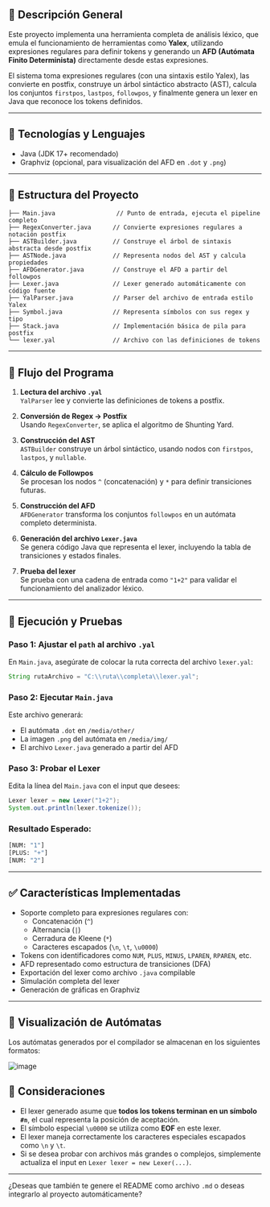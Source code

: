 ## 📌 Descripción General

Este proyecto implementa una herramienta completa de análisis léxico, que emula el funcionamiento de herramientas como **Yalex**, utilizando expresiones regulares para definir tokens y generando un **AFD (Autómata Finito Determinista)** directamente desde estas expresiones.

El sistema toma expresiones regulares (con una sintaxis estilo Yalex), las convierte en postfix, construye un árbol sintáctico abstracto (AST), calcula los conjuntos `firstpos`, `lastpos`, `followpos`, y finalmente genera un lexer en Java que reconoce los tokens definidos.

---

## 🔧 Tecnologías y Lenguajes

- Java (JDK 17+ recomendado)
- Graphviz (opcional, para visualización del AFD en `.dot` y `.png`)
---

## 📁 Estructura del Proyecto

```
├── Main.java                 // Punto de entrada, ejecuta el pipeline completo
├── RegexConverter.java      // Convierte expresiones regulares a notación postfix
├── ASTBuilder.java          // Construye el árbol de sintaxis abstracta desde postfix
├── ASTNode.java             // Representa nodos del AST y calcula propiedades
├── AFDGenerator.java        // Construye el AFD a partir del followpos
├── Lexer.java               // Lexer generado automáticamente con código fuente
├── YalParser.java           // Parser del archivo de entrada estilo Yalex
├── Symbol.java              // Representa símbolos con sus regex y tipo
├── Stack.java               // Implementación básica de pila para postfix
└── lexer.yal                // Archivo con las definiciones de tokens
```

---

## 🔄 Flujo del Programa

1. **Lectura del archivo `.yal`**  
   `YalParser` lee y convierte las definiciones de tokens a postfix.

2. **Conversión de Regex → Postfix**  
   Usando `RegexConverter`, se aplica el algoritmo de Shunting Yard.

3. **Construcción del AST**  
   `ASTBuilder` construye un árbol sintáctico, usando nodos con `firstpos`, `lastpos`, y `nullable`.

4. **Cálculo de Followpos**  
   Se procesan los nodos `^` (concatenación) y `*` para definir transiciones futuras.

5. **Construcción del AFD**  
   `AFDGenerator` transforma los conjuntos `followpos` en un autómata completo determinista.

6. **Generación del archivo `Lexer.java`**  
   Se genera código Java que representa el lexer, incluyendo la tabla de transiciones y estados finales.

7. **Prueba del lexer**  
   Se prueba con una cadena de entrada como `"1+2"` para validar el funcionamiento del analizador léxico.

---

## 🧪 Ejecución y Pruebas

### Paso 1: Ajustar el `path` al archivo `.yal`

En `Main.java`, asegúrate de colocar la ruta correcta del archivo `lexer.yal`:

```java
String rutaArchivo = "C:\\ruta\\completa\\lexer.yal";
```

### Paso 2: Ejecutar `Main.java`

Este archivo generará:

- El autómata `.dot` en `/media/other/`
- La imagen `.png` del autómata en `/media/img/`
- El archivo `Lexer.java` generado a partir del AFD

### Paso 3: Probar el Lexer

Edita la línea del `Main.java` con el input que desees:

```java
Lexer lexer = new Lexer("1+2");
System.out.println(lexer.tokenize());
```

### Resultado Esperado:

```bash
[NUM: "1"]
[PLUS: "+"]
[NUM: "2"]
```

---

## ✅ Características Implementadas

- Soporte completo para expresiones regulares con:
  - Concatenación (`^`)
  - Alternancia (`|`)
  - Cerradura de Kleene (`*`)
  - Caracteres escapados (`\n`, `\t`, `\u0000`)
- Tokens con identificadores como `NUM`, `PLUS`, `MINUS`, `LPAREN`, `RPAREN`, etc.
- AFD representado como estructura de transiciones (DFA)
- Exportación del lexer como archivo `.java` compilable
- Simulación completa del lexer
- Generación de gráficas en Graphviz

---

## 📸 Visualización de Autómatas

Los autómatas generados por el compilador se almacenan en los siguientes formatos:

![image](https://github.com/user-attachments/assets/41b3ff19-ce11-4021-a8ad-c64bb058d891)


## 📌 Consideraciones

- El lexer generado asume que **todos los tokens terminan en un símbolo `#n`**, el cual representa la posición de aceptación.
- El símbolo especial `\u0000` se utiliza como **EOF** en este lexer.
- El lexer maneja correctamente los caracteres especiales escapados como `\n` y `\t`.
- Si se desea probar con archivos más grandes o complejos, simplemente actualiza el input en `Lexer lexer = new Lexer(...)`.

---

¿Deseas que también te genere el README como archivo `.md` o deseas integrarlo al proyecto automáticamente?
